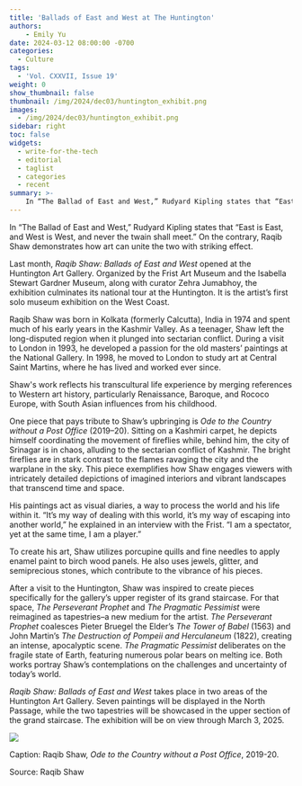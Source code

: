 ```yaml
---
title: 'Ballads of East and West at The Huntington'
authors:
    - Emily Yu
date: 2024-03-12 08:00:00 -0700
categories:
  - Culture
tags:
  - 'Vol. CXXVII, Issue 19'
weight: 0
show_thumbnail: false
thumbnail: /img/2024/dec03/huntington_exhibit.png
images:
  - /img/2024/dec03/huntington_exhibit.png
sidebar: right
toc: false
widgets:
  - write-for-the-tech
  - editorial
  - taglist
  - categories
  - recent
summary: >-
    In “The Ballad of East and West,” Rudyard Kipling states that “East is East, and West is West, and never the twain shall meet.” On the contrary, Raqib Shaw demonstrates how art can unite the two with striking effect.
---
```



In “The Ballad of East and West,” Rudyard Kipling states that “East is East, and West is West, and never the twain shall meet.” On the contrary, Raqib Shaw demonstrates how art can unite the two with striking effect.

Last month, *Raqib Shaw: Ballads of East and West* opened at the Huntington Art Gallery. Organized by the Frist Art Museum and the Isabella Stewart Gardner Museum, along with curator Zehra Jumabhoy, the exhibition culminates its national tour at the Huntington. It is the artist’s first solo museum exhibition on the West Coast.

Raqib Shaw was born in Kolkata (formerly Calcutta), India in 1974 and spent much of his early years in the Kashmir Valley. As a teenager, Shaw left the long-disputed region when it plunged into sectarian conflict. During a visit to London in 1993, he developed a passion for the old masters’ paintings at the National Gallery. In 1998, he moved to London to study art at Central Saint Martins, where he has lived and worked ever since.

Shaw's work reflects his transcultural life experience by merging references to Western art history, particularly Renaissance, Baroque, and Rococo Europe, with South Asian influences from his childhood.

One piece that pays tribute to Shaw’s upbringing is *Ode to the Country without a Post Office* (2019–20). Sitting on a Kashmiri carpet, he depicts himself coordinating the movement of fireflies while, behind him, the city of Srinagar is in chaos, alluding to the sectarian conflict of Kashmir. The bright fireflies are in stark contrast to the flames ravaging the city and the warplane in the sky. This piece exemplifies how Shaw engages viewers with intricately detailed depictions of imagined interiors and vibrant landscapes that transcend time and space.

His paintings act as visual diaries, a way to process the world and his life within it. “It’s my way of dealing with this world, it’s my way of escaping into another world,” he explained in an interview with the Frist. “I am a spectator, yet at the same time, I am a player.”

To create his art, Shaw utilizes porcupine quills and fine needles to apply enamel paint to birch wood panels. He also uses jewels, glitter, and semiprecious stones, which contribute to the vibrance of his pieces.

After a visit to the Huntington, Shaw was inspired to create pieces specifically for the gallery’s upper register of its grand staircase. For that space, *The Perseverant Prophet* and *The Pragmatic Pessimist* were reimagined as tapestries–a new medium for the artist. *The Perseverant Prophet* coalesces Pieter Bruegel the Elder’s *The Tower of Babel* (1563) and John Martin’s *The Destruction of Pompeii and Herculaneum* (1822), creating an intense, apocalyptic scene. *The Pragmatic Pessimist* deliberates on the fragile state of Earth, featuring numerous polar bears on melting ice. Both works portray Shaw’s contemplations on the challenges and uncertainty of today’s world.

*Raqib Shaw: Ballads of East and West* takes place in two areas of the Huntington Art Gallery. Seven paintings will be displayed in the North Passage, while the two tapestries will be showcased in the upper section of the grand staircase. The exhibition will be on view through March 3, 2025.

![](/img/2024/dec03/huntington_exhibit.png)

Caption: Raqib Shaw, *Ode to the Country without a Post Office*, 2019-20.

Source: Raqib Shaw
